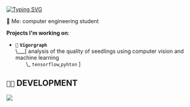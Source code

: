 [![Typing SVG](https://readme-typing-svg.demolab.com?font=Fira+Code&size=27&pause=1000&color=4BD78B&random=false&width=435&lines=hey%2C+welcome)](https://git.io/typing-svg)

💬 Me: computer engineering student

 **Projects I'm working on**:

- `🌱` **`Vigorgraph`**<br>
\\___[ analysis of the quality of seedlings using computer vision and machine learning<br>
&nbsp;&nbsp;&nbsp;&nbsp;&nbsp;&nbsp;&nbsp;\\\_ `tensorflow`,`pyhton` ]

<!--- `🐝` **`ApisFlow`**<br>
\\___[ a Real-Time Automated Tool to Detect, Classify and Count Honey Bees Castes at the Hive Entrance <br>
&nbsp;&nbsp;&nbsp;&nbsp;&nbsp;&nbsp;&nbsp;\\\_ `tensorflow`,`python` ]

-->
## `👨‍💻` DEVELOPMENT
[![](https://skillicons.dev/icons?i=c,cpp,python,java,powershell,vscode)](https://skillicons.dev)


<!--
**mateusribeirog/mateusribeirog** is a ✨ _special_ ✨ repository because its `README.md` (this file) appears on your GitHub profile.

Here are some ideas to get you started:
🌱 Projects:
     
- 🔭 I’m currently working on ...
- 🌱 I’m currently learning ...
- 👯 I’m looking to collaborate on ...
- 🤔 I’m looking for help with ...
- 💬 Ask me about ...
- 📫 How to reach me: ...
- 😄 Pronouns: ...
- ⚡ Fun fact: ...
-->

